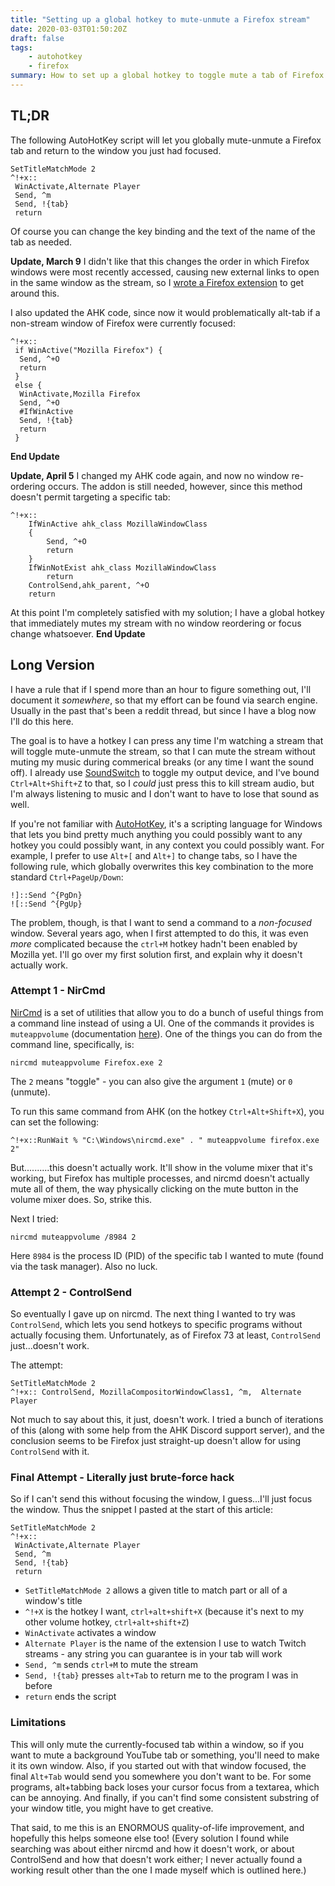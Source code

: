 ```yaml
---
title: "Setting up a global hotkey to mute-unmute a Firefox stream"
date: 2020-03-03T01:50:20Z
draft: false
tags:
    - autohotkey
    - firefox
summary: How to set up a global hotkey to toggle mute a tab of Firefox (for example a Twitch stream) using AutoHotKey
---
```


## TL;DR

The following AutoHotKey script will let you globally mute-unmute a Firefox tab and return to the window you just had focused.

```
SetTitleMatchMode 2
^!+x::
 WinActivate,Alternate Player
 Send, ^m
 Send, !{tab}
 return
```
Of course you can change the key binding and the text of the name of the tab as needed.

**Update, March 9**
I didn't like that this changes the order in which Firefox windows were most recently accessed, causing new external links to open in the same window as the stream, so I [wrote a Firefox extension](https://github.com/RheingoldRiver/MuteTabsMatchingPattern) to get around this.

I also updated the AHK code, since now it would problematically alt-tab if a non-stream window of Firefox were currently focused:

```
^!+x::
 if WinActive("Mozilla Firefox") {
  Send, ^+O
  return
 }
 else {
  WinActivate,Mozilla Firefox
  Send, ^+O
  #IfWinActive
  Send, !{tab}
  return
 }
```

**End Update**

**Update, April 5**
I changed my AHK code again, and now no window re-ordering occurs. The addon is still needed, however, since this method doesn't permit targeting a specific tab:
```
^!+x::
    IfWinActive ahk_class MozillaWindowClass
    {
        Send, ^+O
        return
    }
    IfWinNotExist ahk_class MozillaWindowClass
        return
    ControlSend,ahk_parent, ^+O
    return
```

At this point I'm completely satisfied with my solution; I have a global hotkey that immediately mutes my stream with no window reordering or focus change whatsoever.
**End Update**

## Long Version

I have a rule that if I spend more than an hour to figure something out, I'll document it *somewhere*, so that my effort can be found via search engine. Usually in the past that's been a reddit thread, but since I have a blog now I'll do this here.

The goal is to have a hotkey I can press any time I'm watching a stream that will toggle mute-unmute the stream, so that I can mute the stream without muting my music during commerical breaks (or any time I want the sound off). I already use [SoundSwitch](https://soundswitch.aaflalo.me/) to toggle my output device, and I've bound `Ctrl+Alt+Shift+Z` to that, so I *could* just press this to kill stream audio, but I'm always listening to music and I don't want to have to lose that sound as well.

If you're not familiar with [AutoHotKey](https://www.autohotkey.com/), it's a scripting language for Windows that lets you bind pretty much anything you could possibly want to any hotkey you could possibly want, in any context you could possibly want. For example, I prefer to use `Alt+[` and `Alt+]` to change tabs, so I have the following rule, which globally overwrites this key combination to the more standard `Ctrl+PageUp/Down`:
```
!]::Send ^{PgDn}
![::Send ^{PgUp}
```

The problem, though, is that I want to send a command to a *non-focused* window. Several years ago, when I first attempted to do this, it was even *more* complicated because the `ctrl+M` hotkey hadn't been enabled by Mozilla yet. I'll go over my first solution first, and explain why it doesn't actually work.

### Attempt 1 - NirCmd

[NirCmd](https://www.nirsoft.net/utils/nircmd.html) is a set of utilities that allow you to do a bunch of useful things from a command line instead of using a UI. One of the commands it provides is `muteappvolume` (documentation [here](https://nircmd.nirsoft.net/muteappvolume.html)). One of the things you can do from the command line, specifically, is:
```
nircmd muteappvolume Firefox.exe 2
```
The `2` means "toggle" - you can also give the argument `1` (mute) or `0` (unmute).

To run this same command from AHK (on the hotkey `Ctrl+Alt+Shift+X`), you can set the following:
```
^!+x::RunWait % "C:\Windows\nircmd.exe" . " muteappvolume firefox.exe 2"
```

But..........this doesn't actually work. It'll show in the volume mixer that it's working, but Firefox has multiple processes, and nircmd doesn't actually mute all of them, the way physically clicking on the mute button in the volume mixer does. So, strike this.

Next I tried:
```
nircmd muteappvolume /8984 2
```

Here `8984` is the process ID (PID) of the specific tab I wanted to mute (found via the task manager). Also no luck.

### Attempt 2 - ControlSend

So eventually I gave up on nircmd. The next thing I wanted to try was `ControlSend`, which lets you send hotkeys to specific programs without actually focusing them. Unfortunately, as of Firefox 73 at least, `ControlSend` just...doesn't work.

The attempt:
```
SetTitleMatchMode 2
^!+x:: ControlSend, MozillaCompositorWindowClass1, ^m,  Alternate Player
```

Not much to say about this, it just, doesn't work. I tried a bunch of iterations of this (along with some help from the AHK Discord support server), and the conclusion seems to be Firefox just straight-up doesn't allow for using `ControlSend` with it.

### Final Attempt - Literally just brute-force hack

So if I can't send this without focusing the window, I guess...I'll just focus the window. Thus the snippet I pasted at the start of this article:

```
SetTitleMatchMode 2
^!+x::
 WinActivate,Alternate Player
 Send, ^m
 Send, !{tab}
 return
```
* `SetTitleMatchMode 2` allows a given title to match part or all of a window's title
* `^!+X` is the hotkey I want, `ctrl+alt+shift+X` (because it's next to my other volume hotkey, `ctrl+alt+shift+Z`)
* `WinActivate` activates a window
* `Alternate Player` is the name of the extension I use to watch Twitch streams - any string you can guarantee is in your tab will work
* `Send, ^m` sends `ctrl+M` to mute the stream
* `Send, !{tab}` presses `alt+Tab` to return me to the program I was in before
* `return` ends the script

### Limitations
This will only mute the currently-focused tab within a window, so if you want to mute a background YouTube tab or something, you'll need to make it its own window. Also, if you started out with that window focused, the final `Alt+Tab` would send you somewhere you don't want to be. For some programs, alt+tabbing back loses your cursor focus from a textarea, which can be annoying. And finally, if you can't find some consistent substring of your window title, you might have to get creative.

That said, to me this is an ENORMOUS quality-of-life improvement, and hopefully this helps someone else too! (Every solution I found while searching was about either nircmd and how it doesn't work, or about ControlSend and how that doesn't work either; I never actually found a working result other than the one I made myself which is outlined here.)